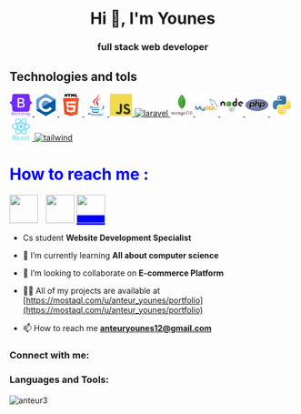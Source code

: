 <h1 align="center">Hi 👋, I'm Younes</h1>
<h3 align="center">full stack web developer</h3>

<h2>Technologies and tols</h4>

  <a href="https://getbootstrap.com" target="_blank" rel="noreferrer"> <img src="https://raw.githubusercontent.com/devicons/devicon/master/icons/bootstrap/bootstrap-plain-wordmark.svg" alt="bootstrap" width="40" height="40"/> </a> <a href="https://www.cprogramming.com/" target="_blank" rel="noreferrer"> <img src="https://raw.githubusercontent.com/devicons/devicon/master/icons/c/c-original.svg" alt="c" width="40" height="40"/> </a> <a href="https://www.w3.org/html/" target="_blank" rel="noreferrer"> <img src="https://raw.githubusercontent.com/devicons/devicon/master/icons/html5/html5-original-wordmark.svg" alt="html5" width="40" height="40"/> </a> <a href="https://www.java.com" target="_blank" rel="noreferrer"> <img src="https://raw.githubusercontent.com/devicons/devicon/master/icons/java/java-original.svg" alt="java" width="40" height="40"/> </a> <a href="https://developer.mozilla.org/en-US/docs/Web/JavaScript" target="_blank" rel="noreferrer"> <img src="https://raw.githubusercontent.com/devicons/devicon/master/icons/javascript/javascript-original.svg" alt="javascript" width="40" height="40"/> </a> <a href="https://laravel.com/" target="_blank" rel="noreferrer"> 
 <img src="https://laravel.com/img/logomark.min.svg" alt="laravel" width="40" height="40"/> </a> <a href="https://www.mongodb.com/" target="_blank" rel="noreferrer"> <img src="https://raw.githubusercontent.com/devicons/devicon/master/icons/mongodb/mongodb-original-wordmark.svg" alt="mongodb" width="40" height="40"/> </a> <a href="https://www.mysql.com/" target="_blank" rel="noreferrer"> <img src="https://raw.githubusercontent.com/devicons/devicon/master/icons/mysql/mysql-original-wordmark.svg" alt="mysql" width="40" height="40"/> </a> <a href="https://nodejs.org" target="_blank" rel="noreferrer"> <img src="https://raw.githubusercontent.com/devicons/devicon/master/icons/nodejs/nodejs-original-wordmark.svg" alt="nodejs" width="40" height="40"/> </a> <a href="https://www.php.net" target="_blank" rel="noreferrer"> <img src="https://raw.githubusercontent.com/devicons/devicon/master/icons/php/php-original.svg" alt="php" width="40" height="40"/> </a> <a href="https://www.python.org" target="_blank" rel="noreferrer"> <img src="https://raw.githubusercontent.com/devicons/devicon/master/icons/python/python-original.svg" alt="python" width="40" height="40"/> </a> <a href="https://reactjs.org/" target="_blank" rel="noreferrer"> <img src="https://raw.githubusercontent.com/devicons/devicon/master/icons/react/react-original-wordmark.svg" alt="react" width="40" height="40"/> </a> <a href="https://tailwindcss.com/" target="_blank" rel="noreferrer"> <img src="https://www.vectorlogo.zone/logos/tailwindcss/tailwindcss-icon.svg" alt="tailwind" width="40" height="40"/> </a>





<h1 style="color:blue">How to reach me :</h1>

<a style="margin-right:10px" href="https://www.linkedin.com/in/younes-anteur-76a094338/"><img style="width:50px; height:50px;" src="https://raw.githubusercontent.com/rahuldkjain/github-profile-readme-generator/master/src/images/icons/Social/linked-in-alt.svg"></a>
<a href="https://www.facebook.com/anteur.younes.9"><img style="width:50px; height:50px;" src="https://raw.githubusercontent.com/rahuldkjain/github-profile-readme-generator/master/src/images/icons/Social/facebook.svg"></a>
<a style="background-color:blue" href="https://mostaql.com/u/anteur_younes/portfolio"><img style="width:50px; height:50px;" src="https://mostaql.hsoubcdn.com/public/assets/images/custom/mostaql-logo-white.svg?id=dc639dfc13cb096309795e9d84ddd15c"></a>
- Cs student **Website Development Specialist**

- 🌱 I’m currently learning **All about computer science**

- 👯 I’m looking to collaborate on **E-commerce Platform**

- 👨‍💻 All of my projects are available at [https://mostaql.com/u/anteur_younes/portfolio](https://mostaql.com/u/anteur_younes/portfolio)

- 📫 How to reach me **anteuryounes12@gmail.com**

<h3 align="left">Connect with me:</h3>
<p align="left">
</p>

<h3 align="left">Languages and Tools:</h3>

<p><img align="center" src="https://github-readme-stats.vercel.app/api/top-langs?username=anteur3&show_icons=true&locale=en&layout=compact" alt="anteur3" /></p>
